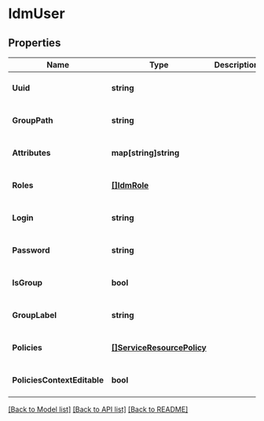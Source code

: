 # IdmUser

## Properties
Name | Type | Description | Notes
------------ | ------------- | ------------- | -------------
**Uuid** | **string** |  | [optional] [default to null]
**GroupPath** | **string** |  | [optional] [default to null]
**Attributes** | **map[string]string** |  | [optional] [default to null]
**Roles** | [**[]IdmRole**](IdmRole.md) |  | [optional] [default to null]
**Login** | **string** |  | [optional] [default to null]
**Password** | **string** |  | [optional] [default to null]
**IsGroup** | **bool** |  | [optional] [default to null]
**GroupLabel** | **string** |  | [optional] [default to null]
**Policies** | [**[]ServiceResourcePolicy**](serviceResourcePolicy.md) |  | [optional] [default to null]
**PoliciesContextEditable** | **bool** |  | [optional] [default to null]

[[Back to Model list]](../../README.md#documentation-for-models) [[Back to API list]](../../README.md#documentation-for-api-endpoints) [[Back to README]](../../README.md)


